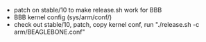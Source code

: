 - patch on stable/10 to make release.sh work for BBB
- BBB kernel config (sys/arm/conf/)
- check out stable/10, patch, copy kernel conf, run "./release.sh -c arm/BEAGLEBONE.conf"

